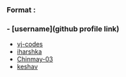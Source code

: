 ### Format :

### - [username](github profile link)

- [vj-codes](https://github.com/vj-codes)
- [iharshka](https://github.com/iharshka)
- [Chinmay-03](https://github.com/Chinmay-03)
- [keshav](https://github.com/kkeshavpareekk)
